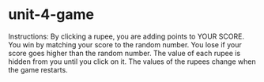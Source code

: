 # unit-4-game

Instructions:
           By clicking a rupee, you are adding points to YOUR SCORE.
            You win by matching your score to the random number.
            You lose if your score goes higher than the random number.
            The value of each rupee is hidden from you until you click on it.
            The values of the rupees change when the game restarts.
